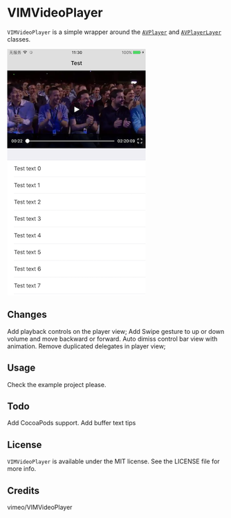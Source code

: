 # VIMVideoPlayer

`VIMVideoPlayer` is a simple wrapper around the [`AVPlayer`](https://developer.apple.com/library/prerelease/ios/documentation/AVFoundation/Reference/AVPlayer_Class/index.html) and [`AVPlayerLayer`](https://developer.apple.com/library/prerelease/ios/documentation/AVFoundation/Reference/AVPlayerLayer_Class/index.html#//apple_ref/occ/cl/AVPlayerLayer) classes.

![img](https://raw.githubusercontent.com/fdddf/VIMVideoPlayer/master/screenshot.png)

## Changes
Add playback controls on the player view; 
Add Swipe gesture to up or down volume and move backward or forward.
Auto dimiss control bar view with animation.
Remove duplicated delegates in player view;

## Usage

Check the example project please.

## Todo
Add CocoaPods support.
Add buffer text tips 

## License
`VIMVideoPlayer` is available under the MIT license. See the LICENSE file for more info.

## Credits

vimeo/VIMVideoPlayer
